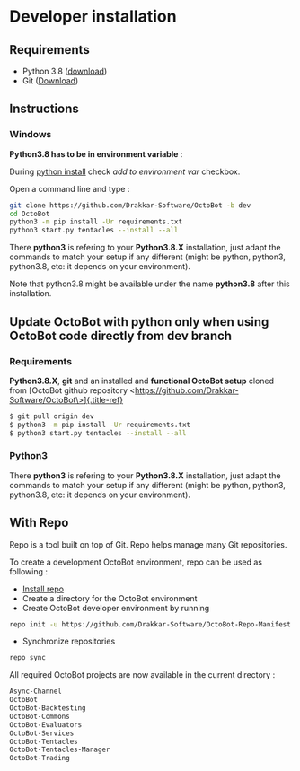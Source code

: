 Developer installation
======================

Requirements
------------

-   Python 3.8 ([download](https://www.python.org/downloads/))
-   Git ([Download](https://git-scm.com/downloads))

Instructions
------------

### Windows

**Python3.8 has to be in environment variable** :

During [python install](https://www.python.org/downloads) check *add to
environment var* checkbox.

Open a command line and type :

``` bash
git clone https://github.com/Drakkar-Software/OctoBot -b dev
cd OctoBot
python3 -m pip install -Ur requirements.txt
python3 start.py tentacles --install --all
```

There **python3** is refering to your **Python3.8.X** installation, just
adapt the commands to match your setup if any different (might be
python, python3, python3.8, etc: it depends on your environment).

Note that python3.8 might be available under the name **python3.8**
after this installation.

Update OctoBot with python only when using OctoBot code directly from dev branch
--------------------------------------------------------------------------------

### Requirements

**Python3.8.X**, **git** and an installed and **functional OctoBot
setup** cloned from [OctoBot github repository
\<https://github.com/Drakkar-Software/OctoBot\>]{.title-ref}

``` bash
$ git pull origin dev
$ python3 -m pip install -Ur requirements.txt
$ python3 start.py tentacles --install --all
```

### Python3

There **python3** is refering to your **Python3.8.X** installation, just
adapt the commands to match your setup if any different (might be
python, python3, python3.8, etc: it depends on your environment).

With Repo
---------

Repo is a tool built on top of Git. Repo helps manage many Git
repositories.

To create a development OctoBot environment, repo can be used as
following :

-   [Install
    repo](https://source.android.com/setup/build/downloading#installing-repo)
-   Create a directory for the OctoBot environment
-   Create OctoBot developer environment by running

``` bash
repo init -u https://github.com/Drakkar-Software/OctoBot-Repo-Manifest.git
```

-   Synchronize repositories

``` bash
repo sync
```

All required OctoBot projects are now available in the current directory
:

``` bash
Async-Channel
OctoBot
OctoBot-Backtesting
OctoBot-Commons
OctoBot-Evaluators
OctoBot-Services
OctoBot-Tentacles
OctoBot-Tentacles-Manager
OctoBot-Trading
```
